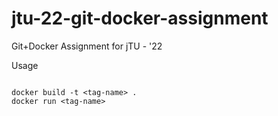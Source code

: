# jtu-22-git-docker-assignment
Git+Docker Assignment for jTU - '22

Usage

```

docker build -t <tag-name> .
docker run <tag-name>
```